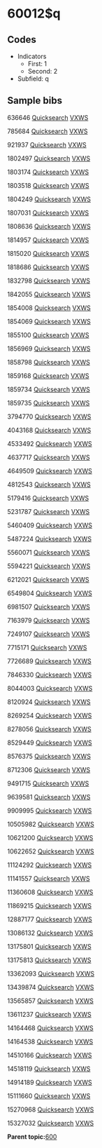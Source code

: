 # 60012$q

## Codes

-   Indicators
    -   First: 1
    -   Second: 2
-   Subfield: q

## Sample bibs

636646 [Quicksearch](https://search.library.yale.edu/catalog/636646) [VXWS](http://prodorbis.library.yale.edu:7014/vxws/GetHoldingsService?bibId=636646)

785684 [Quicksearch](https://search.library.yale.edu/catalog/785684) [VXWS](http://prodorbis.library.yale.edu:7014/vxws/GetHoldingsService?bibId=785684)

921937 [Quicksearch](https://search.library.yale.edu/catalog/921937) [VXWS](http://prodorbis.library.yale.edu:7014/vxws/GetHoldingsService?bibId=921937)

1802497 [Quicksearch](https://search.library.yale.edu/catalog/1802497) [VXWS](http://prodorbis.library.yale.edu:7014/vxws/GetHoldingsService?bibId=1802497)

1803174 [Quicksearch](https://search.library.yale.edu/catalog/1803174) [VXWS](http://prodorbis.library.yale.edu:7014/vxws/GetHoldingsService?bibId=1803174)

1803518 [Quicksearch](https://search.library.yale.edu/catalog/1803518) [VXWS](http://prodorbis.library.yale.edu:7014/vxws/GetHoldingsService?bibId=1803518)

1804249 [Quicksearch](https://search.library.yale.edu/catalog/1804249) [VXWS](http://prodorbis.library.yale.edu:7014/vxws/GetHoldingsService?bibId=1804249)

1807031 [Quicksearch](https://search.library.yale.edu/catalog/1807031) [VXWS](http://prodorbis.library.yale.edu:7014/vxws/GetHoldingsService?bibId=1807031)

1808636 [Quicksearch](https://search.library.yale.edu/catalog/1808636) [VXWS](http://prodorbis.library.yale.edu:7014/vxws/GetHoldingsService?bibId=1808636)

1814957 [Quicksearch](https://search.library.yale.edu/catalog/1814957) [VXWS](http://prodorbis.library.yale.edu:7014/vxws/GetHoldingsService?bibId=1814957)

1815020 [Quicksearch](https://search.library.yale.edu/catalog/1815020) [VXWS](http://prodorbis.library.yale.edu:7014/vxws/GetHoldingsService?bibId=1815020)

1818686 [Quicksearch](https://search.library.yale.edu/catalog/1818686) [VXWS](http://prodorbis.library.yale.edu:7014/vxws/GetHoldingsService?bibId=1818686)

1832798 [Quicksearch](https://search.library.yale.edu/catalog/1832798) [VXWS](http://prodorbis.library.yale.edu:7014/vxws/GetHoldingsService?bibId=1832798)

1842055 [Quicksearch](https://search.library.yale.edu/catalog/1842055) [VXWS](http://prodorbis.library.yale.edu:7014/vxws/GetHoldingsService?bibId=1842055)

1854008 [Quicksearch](https://search.library.yale.edu/catalog/1854008) [VXWS](http://prodorbis.library.yale.edu:7014/vxws/GetHoldingsService?bibId=1854008)

1854069 [Quicksearch](https://search.library.yale.edu/catalog/1854069) [VXWS](http://prodorbis.library.yale.edu:7014/vxws/GetHoldingsService?bibId=1854069)

1855100 [Quicksearch](https://search.library.yale.edu/catalog/1855100) [VXWS](http://prodorbis.library.yale.edu:7014/vxws/GetHoldingsService?bibId=1855100)

1856969 [Quicksearch](https://search.library.yale.edu/catalog/1856969) [VXWS](http://prodorbis.library.yale.edu:7014/vxws/GetHoldingsService?bibId=1856969)

1858798 [Quicksearch](https://search.library.yale.edu/catalog/1858798) [VXWS](http://prodorbis.library.yale.edu:7014/vxws/GetHoldingsService?bibId=1858798)

1859168 [Quicksearch](https://search.library.yale.edu/catalog/1859168) [VXWS](http://prodorbis.library.yale.edu:7014/vxws/GetHoldingsService?bibId=1859168)

1859734 [Quicksearch](https://search.library.yale.edu/catalog/1859734) [VXWS](http://prodorbis.library.yale.edu:7014/vxws/GetHoldingsService?bibId=1859734)

1859735 [Quicksearch](https://search.library.yale.edu/catalog/1859735) [VXWS](http://prodorbis.library.yale.edu:7014/vxws/GetHoldingsService?bibId=1859735)

3794770 [Quicksearch](https://search.library.yale.edu/catalog/3794770) [VXWS](http://prodorbis.library.yale.edu:7014/vxws/GetHoldingsService?bibId=3794770)

4043168 [Quicksearch](https://search.library.yale.edu/catalog/4043168) [VXWS](http://prodorbis.library.yale.edu:7014/vxws/GetHoldingsService?bibId=4043168)

4533492 [Quicksearch](https://search.library.yale.edu/catalog/4533492) [VXWS](http://prodorbis.library.yale.edu:7014/vxws/GetHoldingsService?bibId=4533492)

4637717 [Quicksearch](https://search.library.yale.edu/catalog/4637717) [VXWS](http://prodorbis.library.yale.edu:7014/vxws/GetHoldingsService?bibId=4637717)

4649509 [Quicksearch](https://search.library.yale.edu/catalog/4649509) [VXWS](http://prodorbis.library.yale.edu:7014/vxws/GetHoldingsService?bibId=4649509)

4812543 [Quicksearch](https://search.library.yale.edu/catalog/4812543) [VXWS](http://prodorbis.library.yale.edu:7014/vxws/GetHoldingsService?bibId=4812543)

5179416 [Quicksearch](https://search.library.yale.edu/catalog/5179416) [VXWS](http://prodorbis.library.yale.edu:7014/vxws/GetHoldingsService?bibId=5179416)

5231787 [Quicksearch](https://search.library.yale.edu/catalog/5231787) [VXWS](http://prodorbis.library.yale.edu:7014/vxws/GetHoldingsService?bibId=5231787)

5460409 [Quicksearch](https://search.library.yale.edu/catalog/5460409) [VXWS](http://prodorbis.library.yale.edu:7014/vxws/GetHoldingsService?bibId=5460409)

5487224 [Quicksearch](https://search.library.yale.edu/catalog/5487224) [VXWS](http://prodorbis.library.yale.edu:7014/vxws/GetHoldingsService?bibId=5487224)

5560071 [Quicksearch](https://search.library.yale.edu/catalog/5560071) [VXWS](http://prodorbis.library.yale.edu:7014/vxws/GetHoldingsService?bibId=5560071)

5594221 [Quicksearch](https://search.library.yale.edu/catalog/5594221) [VXWS](http://prodorbis.library.yale.edu:7014/vxws/GetHoldingsService?bibId=5594221)

6212021 [Quicksearch](https://search.library.yale.edu/catalog/6212021) [VXWS](http://prodorbis.library.yale.edu:7014/vxws/GetHoldingsService?bibId=6212021)

6549804 [Quicksearch](https://search.library.yale.edu/catalog/6549804) [VXWS](http://prodorbis.library.yale.edu:7014/vxws/GetHoldingsService?bibId=6549804)

6981507 [Quicksearch](https://search.library.yale.edu/catalog/6981507) [VXWS](http://prodorbis.library.yale.edu:7014/vxws/GetHoldingsService?bibId=6981507)

7163979 [Quicksearch](https://search.library.yale.edu/catalog/7163979) [VXWS](http://prodorbis.library.yale.edu:7014/vxws/GetHoldingsService?bibId=7163979)

7249107 [Quicksearch](https://search.library.yale.edu/catalog/7249107) [VXWS](http://prodorbis.library.yale.edu:7014/vxws/GetHoldingsService?bibId=7249107)

7715171 [Quicksearch](https://search.library.yale.edu/catalog/7715171) [VXWS](http://prodorbis.library.yale.edu:7014/vxws/GetHoldingsService?bibId=7715171)

7726689 [Quicksearch](https://search.library.yale.edu/catalog/7726689) [VXWS](http://prodorbis.library.yale.edu:7014/vxws/GetHoldingsService?bibId=7726689)

7846330 [Quicksearch](https://search.library.yale.edu/catalog/7846330) [VXWS](http://prodorbis.library.yale.edu:7014/vxws/GetHoldingsService?bibId=7846330)

8044003 [Quicksearch](https://search.library.yale.edu/catalog/8044003) [VXWS](http://prodorbis.library.yale.edu:7014/vxws/GetHoldingsService?bibId=8044003)

8120924 [Quicksearch](https://search.library.yale.edu/catalog/8120924) [VXWS](http://prodorbis.library.yale.edu:7014/vxws/GetHoldingsService?bibId=8120924)

8269254 [Quicksearch](https://search.library.yale.edu/catalog/8269254) [VXWS](http://prodorbis.library.yale.edu:7014/vxws/GetHoldingsService?bibId=8269254)

8278056 [Quicksearch](https://search.library.yale.edu/catalog/8278056) [VXWS](http://prodorbis.library.yale.edu:7014/vxws/GetHoldingsService?bibId=8278056)

8529449 [Quicksearch](https://search.library.yale.edu/catalog/8529449) [VXWS](http://prodorbis.library.yale.edu:7014/vxws/GetHoldingsService?bibId=8529449)

8576375 [Quicksearch](https://search.library.yale.edu/catalog/8576375) [VXWS](http://prodorbis.library.yale.edu:7014/vxws/GetHoldingsService?bibId=8576375)

8712306 [Quicksearch](https://search.library.yale.edu/catalog/8712306) [VXWS](http://prodorbis.library.yale.edu:7014/vxws/GetHoldingsService?bibId=8712306)

9491715 [Quicksearch](https://search.library.yale.edu/catalog/9491715) [VXWS](http://prodorbis.library.yale.edu:7014/vxws/GetHoldingsService?bibId=9491715)

9639581 [Quicksearch](https://search.library.yale.edu/catalog/9639581) [VXWS](http://prodorbis.library.yale.edu:7014/vxws/GetHoldingsService?bibId=9639581)

9909995 [Quicksearch](https://search.library.yale.edu/catalog/9909995) [VXWS](http://prodorbis.library.yale.edu:7014/vxws/GetHoldingsService?bibId=9909995)

10505982 [Quicksearch](https://search.library.yale.edu/catalog/10505982) [VXWS](http://prodorbis.library.yale.edu:7014/vxws/GetHoldingsService?bibId=10505982)

10621200 [Quicksearch](https://search.library.yale.edu/catalog/10621200) [VXWS](http://prodorbis.library.yale.edu:7014/vxws/GetHoldingsService?bibId=10621200)

10622652 [Quicksearch](https://search.library.yale.edu/catalog/10622652) [VXWS](http://prodorbis.library.yale.edu:7014/vxws/GetHoldingsService?bibId=10622652)

11124292 [Quicksearch](https://search.library.yale.edu/catalog/11124292) [VXWS](http://prodorbis.library.yale.edu:7014/vxws/GetHoldingsService?bibId=11124292)

11141557 [Quicksearch](https://search.library.yale.edu/catalog/11141557) [VXWS](http://prodorbis.library.yale.edu:7014/vxws/GetHoldingsService?bibId=11141557)

11360608 [Quicksearch](https://search.library.yale.edu/catalog/11360608) [VXWS](http://prodorbis.library.yale.edu:7014/vxws/GetHoldingsService?bibId=11360608)

11869215 [Quicksearch](https://search.library.yale.edu/catalog/11869215) [VXWS](http://prodorbis.library.yale.edu:7014/vxws/GetHoldingsService?bibId=11869215)

12887177 [Quicksearch](https://search.library.yale.edu/catalog/12887177) [VXWS](http://prodorbis.library.yale.edu:7014/vxws/GetHoldingsService?bibId=12887177)

13086132 [Quicksearch](https://search.library.yale.edu/catalog/13086132) [VXWS](http://prodorbis.library.yale.edu:7014/vxws/GetHoldingsService?bibId=13086132)

13175801 [Quicksearch](https://search.library.yale.edu/catalog/13175801) [VXWS](http://prodorbis.library.yale.edu:7014/vxws/GetHoldingsService?bibId=13175801)

13175813 [Quicksearch](https://search.library.yale.edu/catalog/13175813) [VXWS](http://prodorbis.library.yale.edu:7014/vxws/GetHoldingsService?bibId=13175813)

13362093 [Quicksearch](https://search.library.yale.edu/catalog/13362093) [VXWS](http://prodorbis.library.yale.edu:7014/vxws/GetHoldingsService?bibId=13362093)

13439874 [Quicksearch](https://search.library.yale.edu/catalog/13439874) [VXWS](http://prodorbis.library.yale.edu:7014/vxws/GetHoldingsService?bibId=13439874)

13565857 [Quicksearch](https://search.library.yale.edu/catalog/13565857) [VXWS](http://prodorbis.library.yale.edu:7014/vxws/GetHoldingsService?bibId=13565857)

13611237 [Quicksearch](https://search.library.yale.edu/catalog/13611237) [VXWS](http://prodorbis.library.yale.edu:7014/vxws/GetHoldingsService?bibId=13611237)

14164468 [Quicksearch](https://search.library.yale.edu/catalog/14164468) [VXWS](http://prodorbis.library.yale.edu:7014/vxws/GetHoldingsService?bibId=14164468)

14164538 [Quicksearch](https://search.library.yale.edu/catalog/14164538) [VXWS](http://prodorbis.library.yale.edu:7014/vxws/GetHoldingsService?bibId=14164538)

14510166 [Quicksearch](https://search.library.yale.edu/catalog/14510166) [VXWS](http://prodorbis.library.yale.edu:7014/vxws/GetHoldingsService?bibId=14510166)

14518119 [Quicksearch](https://search.library.yale.edu/catalog/14518119) [VXWS](http://prodorbis.library.yale.edu:7014/vxws/GetHoldingsService?bibId=14518119)

14914189 [Quicksearch](https://search.library.yale.edu/catalog/14914189) [VXWS](http://prodorbis.library.yale.edu:7014/vxws/GetHoldingsService?bibId=14914189)

15111660 [Quicksearch](https://search.library.yale.edu/catalog/15111660) [VXWS](http://prodorbis.library.yale.edu:7014/vxws/GetHoldingsService?bibId=15111660)

15270968 [Quicksearch](https://search.library.yale.edu/catalog/15270968) [VXWS](http://prodorbis.library.yale.edu:7014/vxws/GetHoldingsService?bibId=15270968)

15327032 [Quicksearch](https://search.library.yale.edu/catalog/15327032) [VXWS](http://prodorbis.library.yale.edu:7014/vxws/GetHoldingsService?bibId=15327032)

**Parent topic:**[600](../../tags/600/600.md)

